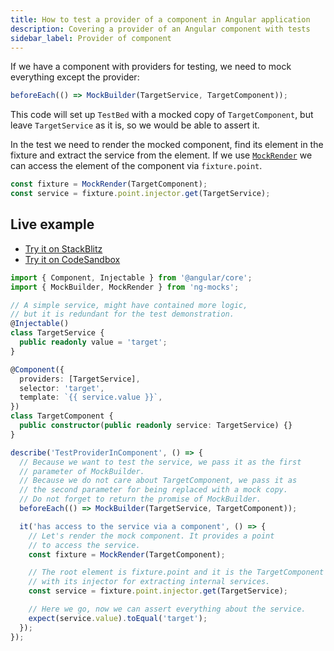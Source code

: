 ```yaml
---
title: How to test a provider of a component in Angular application
description: Covering a provider of an Angular component with tests
sidebar_label: Provider of component
---
```


If we have a component with providers for testing, we need to mock everything
except the provider:

```ts
beforeEach(() => MockBuilder(TargetService, TargetComponent));
```

This code will set up `TestBed` with a mocked copy of `TargetComponent`, but leave `TargetService` as it is,
so we would be able to assert it.

In the test we need to render the mocked component, find its element in the fixture and extract the service from the element.
If we use [`MockRender`](https://www.npmjs.com/package/ng-mocks#mockrender) we can access the element of the component via `fixture.point`.

```ts
const fixture = MockRender(TargetComponent);
const service = fixture.point.injector.get(TargetService);
```

## Live example

- [Try it on StackBlitz](https://stackblitz.com/github/ng-mocks/examples?file=src/examples/TestProviderInComponent/test.spec.ts&initialpath=%3Fspec%3DTestProviderInComponent)
- [Try it on CodeSandbox](https://codesandbox.io/s/github/ng-mocks/examples?file=/src/examples/TestProviderInComponent/test.spec.ts&initialpath=%3Fspec%3DTestProviderInComponent)

```ts title="https://github.com/ike18t/ng-mocks/blob/master/examples/TestProviderInComponent/test.spec.ts"
import { Component, Injectable } from '@angular/core';
import { MockBuilder, MockRender } from 'ng-mocks';

// A simple service, might have contained more logic,
// but it is redundant for the test demonstration.
@Injectable()
class TargetService {
  public readonly value = 'target';
}

@Component({
  providers: [TargetService],
  selector: 'target',
  template: `{{ service.value }}`,
})
class TargetComponent {
  public constructor(public readonly service: TargetService) {}
}

describe('TestProviderInComponent', () => {
  // Because we want to test the service, we pass it as the first
  // parameter of MockBuilder.
  // Because we do not care about TargetComponent, we pass it as
  // the second parameter for being replaced with a mock copy.
  // Do not forget to return the promise of MockBuilder.
  beforeEach(() => MockBuilder(TargetService, TargetComponent));

  it('has access to the service via a component', () => {
    // Let's render the mock component. It provides a point
    // to access the service.
    const fixture = MockRender(TargetComponent);

    // The root element is fixture.point and it is the TargetComponent
    // with its injector for extracting internal services.
    const service = fixture.point.injector.get(TargetService);

    // Here we go, now we can assert everything about the service.
    expect(service.value).toEqual('target');
  });
});
```
